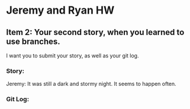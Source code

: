 # Jeremy and Ryan HW

## Item 2: Your second story, when you learned to use branches. 
I want you to submit your story, as well as your git log.

### Story:

Jeremy: It was still a dark and stormy night. It seems to happen often.

### Git Log: